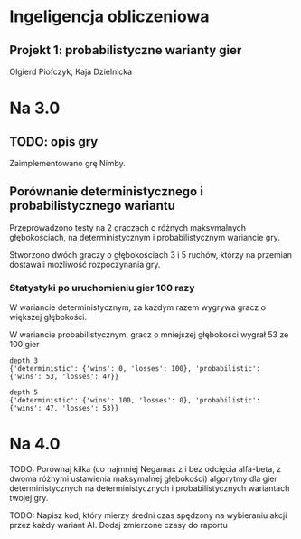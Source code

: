 # Ingeligencja obliczeniowa
## Projekt 1: probabilistyczne warianty gier
Olgierd Piofczyk, Kaja Dzielnicka

# Na 3.0
## TODO: opis gry
Zaimplementowano grę Nimby.

## Porównanie deterministycznego i probabilistycznego wariantu
Przeprowadzono testy na 2 graczach o różnych maksymalnych głębokościach, na deterministycznym i probabilistycznym wariancie gry.

Stworzono dwóch graczy o głębokościach 3 i 5 ruchów, którzy na przemian dostawali możliwość rozpoczynania gry.

### Statystyki po uruchomieniu gier 100 razy
W wariancie deterministycznym, za każdym razem wygrywa gracz o większej głębokości.

W wariancie probabilistycznym, gracz o mniejszej głębokości wygrał 53 ze 100 gier

```
depth 3
{'deterministic': {'wins': 0, 'losses': 100}, 'probabilistic': {'wins': 53, 'losses': 47}}

depth 5
{'deterministic': {'wins': 100, 'losses': 0}, 'probabilistic': {'wins': 47, 'losses': 53}}
```

# Na 4.0
TODO: Porównaj kilka (co najmniej Negamax z i bez odcięcia alfa-beta, z dwoma różnymi ustawienia maksymalnej głębokości) algorytmy dla gier deterministycznych na deterministycznych i probabilistycznych wariantach twojej gry.

TODO: Napisz kod, który mierzy średni czas spędzony na wybieraniu akcji przez każdy wariant AI. Dodaj zmierzone czasy do raportu